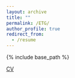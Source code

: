 ```yaml
---
layout: archive
title: ""
permalink: /ETG/
author_profile: true
redirect_from:
  - /resume
---
```


{% include base_path %}


<a href="https://www.dropbox.com/s/74o9pth7eg8wxd1/RomaniniCV2019.pdf?dl=0" target="blank">CV</a>
